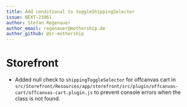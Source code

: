 ```yaml
---
title: Add conditional to toggleShippingSelector
issue: NEXT-23961
author: Stefan Regenauer
author_email: regenauer@mothership.de
author_github: @sr-mothership
---
```


# Storefront
* Added null check to `shippingToggleSelector` for offcanvas cart in `src/Storefront/Resources/app/storefront/src/plugin/offcanvas-cart/offcanvas-cart.plugin.js` to prevent console errors when the class is not found.
